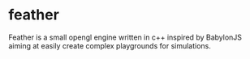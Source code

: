 # feather
 
Feather is a small opengl engine written in c++ inspired by BabylonJS aiming at easily create complex playgrounds for simulations.
